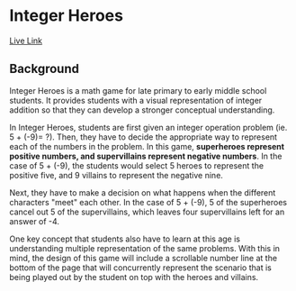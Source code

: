 # Integer Heroes

[Live Link](https://joshling1919.github.io/integer-heroes/)

## Background

Integer Heroes is a math game for late primary to early middle school students. It provides students with a visual representation of integer addition so that they can develop a stronger conceptual understanding.

In Integer Heroes, students are first given an integer operation problem (ie. 5 + (-9)= ?). Then, they have to decide the appropriate way to represent each of the numbers in the problem. In this game, **superheroes represent positive numbers, and supervillains represent negative numbers**. In the case of 5 + (-9), the students would select 5 heroes to represent the positive five, and 9 villains to represent the negative nine.

Next, they have to make a decision on what happens when the different characters "meet" each other. In the case of 5 + (-9), 5 of the superheroes cancel out 5 of the supervillains, which leaves four supervillains left for an answer of -4.

One key concept that students also have to learn at this age is understanding multiple representation of the same problems. With this in mind, the design of this game will include a scrollable number line at the bottom of the page that will concurrently represent the scenario that is being played out by the student on top with the heroes and villains.
